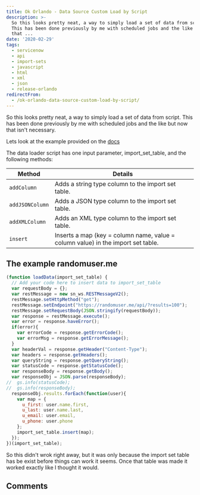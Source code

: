 ```yaml
---
title: Ok Orlando - Data Source Custom Load by Script
description: >-
  So this looks pretty neat, a way to simply load a set of data from script.
  This has been done previously by me with scheduled jobs and the like but now
  that ...
date: '2020-02-29'
tags:
  - servicenow
  - api
  - import-sets
  - javascript
  - html
  - xml
  - json
  - release-orlando
redirectFrom:
  - /ok-orlando-data-source-custom-load-by-script/
---
```


<!--StartFragment-->

So this looks pretty neat, a way to simply load a set of data from script. This has been done previously by me with scheduled jobs and the like but now that isn't necessary.

Lets look at the example provided on the [docs](https://docs.servicenow.com/bundle/orlando-platform-administration/page/administer/import-sets/task/create-custom-type-data-source.html)

The data loader script has one input parameter, import_set_table, and the following methods:

| Method          | Details                                                                          |
| --------------- | -------------------------------------------------------------------------------- |
| `addColumn`     | Adds a string type column to the import set table.                               |
| `addJSONColumn` | Adds a JSON type column to the import set table.                                 |
| `addXMLColumn`  | Adds an XML type column to the import set table.                                 |
| `insert`        | Inserts a map (key = column name, value = column value) in the import set table. |

## The example randomuser.me

```javascript
(function loadData(import_set_table) {
  // Add your code here to insert data to import_set_table
  var requestBody = {};
  var restMessage = new sn_ws.RESTMessageV2();
  restMessage.setHttpMethod("get");
  restMessage.setEndpoint("https://randomuser.me/api/?results=100");
  restMessage.setRequestBody(JSON.stringify(requestBody));
  var response = restMessage.execute();
  var error = response.haveError();
  if(error){
    var errorCode = response.getErrorCode();
    var errorMsg = response.getErrorMessage();
  }
  var headerVal = response.getHeader("Content-Type");
  var headers = response.getHeaders();
  var queryString = response.getQueryString();
  var statusCode = response.getStatusCode();
  var responseBody = response.getBody();
  var responseObj = JSON.parse(responseBody);
//	gs.info(statusCode);
//	gs.info(responseBody);
  responseObj.results.forEach(function(user){
    var map = {
      u_first: user.name.first,
      u_last: user.name.last,
      u_email: user.email,
      u_phone: user.phone
    };
    import_set_table.insert(map);
  });
})(import_set_table);
```

So this didn't wrok right away, but it was only because the import set table has be exist before things can work it seems. Once that table was made it worked exactly like I thought it would.

<!--EndFragment-->

## Comments